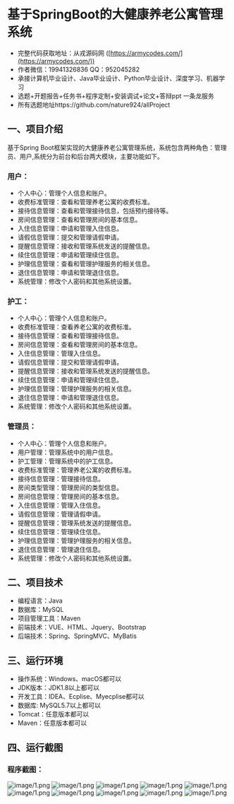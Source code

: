 基于SpringBoot的大健康养老公寓管理系统
=
- 完整代码获取地址：从戎源码网 ([https://armycodes.com/](https://armycodes.com/))
- 作者微信：19941326836  QQ：952045282 
- 承接计算机毕业设计、Java毕业设计、Python毕业设计、深度学习、机器学习
- 选题+开题报告+任务书+程序定制+安装调试+论文+答辩ppt 一条龙服务
- 所有选题地址https://github.com/nature924/allProject

一、项目介绍
---
基于Spring Boot框架实现的大健康养老公寓管理系统，系统包含两种角色：管理员、用户,系统分为前台和后台两大模块，主要功能如下。


### 用户：
- 个人中心：管理个人信息和账户。
- 收费标准管理：查看和管理养老公寓的收费标准。
- 接待信息管理：查看和管理接待信息，包括预约接待等。
- 房间信息管理：查看和管理房间的基本信息。
- 入住信息管理：申请和管理入住信息。
- 请假信息管理：提交和管理请假申请。
- 提醒信息管理：接收和管理系统发送的提醒信息。
- 续住信息管理：申请和管理续住信息。
- 护理信息管理：查看和管理护理服务的相关信息。
- 退住信息管理：申请和管理退住信息。
- 系统管理：修改个人密码和其他系统设置。

### 护工：
- 个人中心：管理个人信息和账户。
- 收费标准管理：查看养老公寓的收费标准。
- 接待信息管理：查看和管理接待信息。
- 房间信息管理：查看和管理房间的基本信息。
- 入住信息管理：管理入住信息。
- 请假信息管理：提交和管理请假申请。
- 提醒信息管理：接收和管理系统发送的提醒信息。
- 续住信息管理：申请和管理续住信息。
- 护理信息管理：管理护理服务的相关信息。
- 退住信息管理：申请和管理退住信息。
- 系统管理：修改个人密码和其他系统设置。

### 管理员：
- 个人中心：管理个人信息和账户。
- 用户管理：管理系统中的用户信息。
- 护工管理：管理系统中的护工信息。
- 收费标准管理：管理养老公寓的收费标准。
- 接待信息管理：管理接待信息。
- 房间类型管理：管理房间的类型信息。
- 房间信息管理：管理房间的基本信息。
- 入住信息管理：管理入住信息。
- 请假信息管理：管理请假申请。
- 提醒信息管理：管理系统发送的提醒信息。
- 续住信息管理：管理续住信息。
- 护理信息管理：管理护理服务的相关信息。
- 退住信息管理：管理退住信息。
- 系统管理：修改个人密码和其他系统设置。




二、项目技术
---
- 编程语言：Java
- 数据库：MySQL
- 项目管理工具：Maven
- 前端技术：VUE、HTML、Jquery、Bootstrap
- 后端技术：Spring、SpringMVC、MyBatis

三、运行环境
---
- 操作系统：Windows、macOS都可以
- JDK版本：JDK1.8以上都可以
- 开发工具：IDEA、Ecplise、Myecplise都可以
- 数据库: MySQL5.7以上都可以
- Tomcat：任意版本都可以
- Maven：任意版本都可以

四、运行截图
---

### 程序截图：
![image/1.png](image/1.png)
![image/1.png](image/2.png)
![image/1.png](image/3.png)
![image/1.png](image/4.png)
![image/1.png](image/5.png)
![image/1.png](image/6.png)
![image/1.png](image/7.png)
![image/1.png](image/8.png)
![image/1.png](image/9.png)
![image/1.png](image/10.png)

